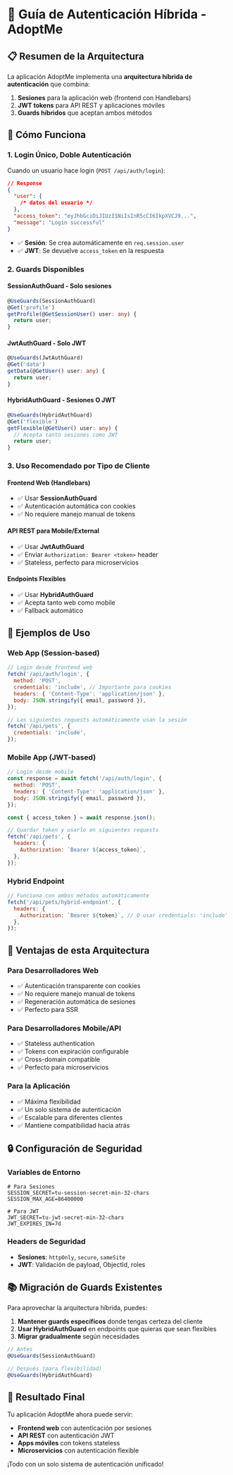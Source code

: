 # 🔄 Guía de Autenticación Híbrida - AdoptMe

## 📋 **Resumen de la Arquitectura**

La aplicación AdoptMe implementa una **arquitectura híbrida de autenticación** que combina:

1. **Sesiones** para la aplicación web (frontend con Handlebars)
2. **JWT tokens** para API REST y aplicaciones móviles
3. **Guards híbridos** que aceptan ambos métodos

## 🔧 **Cómo Funciona**

### **1. Login Único, Doble Autenticación**

Cuando un usuario hace login (`POST /api/auth/login`):

```json
// Response
{
  "user": {
    /* datos del usuario */
  },
  "access_token": "eyJhbGciOiJIUzI1NiIsInR5cCI6IkpXVCJ9...",
  "message": "Login successful"
}
```

- ✅ **Sesión**: Se crea automáticamente en `req.session.user`
- ✅ **JWT**: Se devuelve `access_token` en la respuesta

### **2. Guards Disponibles**

#### **SessionAuthGuard** - Solo sesiones

```typescript
@UseGuards(SessionAuthGuard)
@Get('profile')
getProfile(@GetSessionUser() user: any) {
  return user;
}
```

#### **JwtAuthGuard** - Solo JWT

```typescript
@UseGuards(JwtAuthGuard)
@Get('data')
getData(@GetUser() user: any) {
  return user;
}
```

#### **HybridAuthGuard** - Sesiones O JWT

```typescript
@UseGuards(HybridAuthGuard)
@Get('flexible')
getFlexible(@GetUser() user: any) {
  // Acepta tanto sesiones como JWT
  return user;
}
```

### **3. Uso Recomendado por Tipo de Cliente**

#### **Frontend Web (Handlebars)**

- ✅ Usar **SessionAuthGuard**
- ✅ Autenticación automática con cookies
- ✅ No requiere manejo manual de tokens

#### **API REST para Mobile/External**

- ✅ Usar **JwtAuthGuard**
- ✅ Enviar `Authorization: Bearer <token>` header
- ✅ Stateless, perfecto para microservicios

#### **Endpoints Flexibles**

- ✅ Usar **HybridAuthGuard**
- ✅ Acepta tanto web como mobile
- ✅ Fallback automático

## 📱 **Ejemplos de Uso**

### **Web App (Session-based)**

```javascript
// Login desde frontend web
fetch('/api/auth/login', {
  method: 'POST',
  credentials: 'include', // Importante para cookies
  headers: { 'Content-Type': 'application/json' },
  body: JSON.stringify({ email, password }),
});

// Las siguientes requests automáticamente usan la sesión
fetch('/api/pets', {
  credentials: 'include',
});
```

### **Mobile App (JWT-based)**

```javascript
// Login desde mobile
const response = await fetch('/api/auth/login', {
  method: 'POST',
  headers: { 'Content-Type': 'application/json' },
  body: JSON.stringify({ email, password }),
});

const { access_token } = await response.json();

// Guardar token y usarlo en siguientes requests
fetch('/api/pets', {
  headers: {
    Authorization: `Bearer ${access_token}`,
  },
});
```

### **Hybrid Endpoint**

```javascript
// Funciona con ambos métodos automáticamente
fetch('/api/pets/hybrid-endpoint', {
  headers: {
    Authorization: `Bearer ${token}`, // O usar credentials: 'include'
  },
});
```

## 🎯 **Ventajas de esta Arquitectura**

### **Para Desarrolladores Web**

- ✅ Autenticación transparente con cookies
- ✅ No requiere manejo manual de tokens
- ✅ Regeneración automática de sesiones
- ✅ Perfecto para SSR

### **Para Desarrolladores Mobile/API**

- ✅ Stateless authentication
- ✅ Tokens con expiración configurable
- ✅ Cross-domain compatible
- ✅ Perfecto para microservicios

### **Para la Aplicación**

- ✅ Máxima flexibilidad
- ✅ Un solo sistema de autenticación
- ✅ Escalable para diferentes clientes
- ✅ Mantiene compatibilidad hacia atrás

## 🔒 **Configuración de Seguridad**

### **Variables de Entorno**

```env
# Para Sesiones
SESSION_SECRET=tu-session-secret-min-32-chars
SESSION_MAX_AGE=86400000

# Para JWT
JWT_SECRET=tu-jwt-secret-min-32-chars
JWT_EXPIRES_IN=7d
```

### **Headers de Seguridad**

- **Sesiones**: `httpOnly`, `secure`, `sameSite`
- **JWT**: Validación de payload, ObjectId, roles

## 📚 **Migración de Guards Existentes**

Para aprovechar la arquitectura híbrida, puedes:

1. **Mantener guards específicos** donde tengas certeza del cliente
2. **Usar HybridAuthGuard** en endpoints que quieras que sean flexibles
3. **Migrar gradualmente** según necesidades

```typescript
// Antes
@UseGuards(SessionAuthGuard)

// Después (para flexibilidad)
@UseGuards(HybridAuthGuard)
```

## 🎉 **Resultado Final**

Tu aplicación AdoptMe ahora puede servir:

- **Frontend web** con autenticación por sesiones
- **API REST** con autenticación JWT
- **Apps móviles** con tokens stateless
- **Microservicios** con autenticación flexible

¡Todo con un solo sistema de autenticación unificado!
